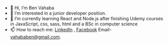 - 👋 Hi, I’m Ben Vahaba
- 👀 I’m interested in a junior developer position.
- 🌱 I’m currently learning React and Node.js after finishing Udemy courses in JavaScript, css, sass, html and a BSc in computer science
- 📫 How to reach me: <a href="https://www.linkedin.com/in/ben-vahaba-b41802166/">LinkedIn</a> , <a href="https://www.facebook.com/ben.vahaba.1//">Facebook</a>    Email- vahababen@gmail.com.

<!---
benvahaba/benvahaba is a ✨ special ✨ repository because its `README.md` (this file) appears on your GitHub profile.
You can click the Preview link to take a look at your changes.
--->
